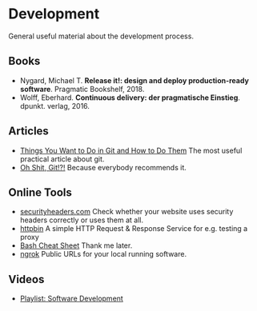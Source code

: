 # Development

General useful material about the development process.

## Books

- Nygard, Michael T. __Release it!: design and deploy production-ready software__. Pragmatic Bookshelf, 2018.
- Wolff, Eberhard. __Continuous delivery: der pragmatische Einstieg__. dpunkt. verlag, 2016.

## Articles

- [Things You Want to Do in Git and How to Do Them](https://stu2b50.dev/posts/things-you-wante9665) The most useful practical article about git.
- [Oh Shit, Git!?!](https://ohshitgit.com/) Because everybody recommends it.

## Online Tools

- [securityheaders.com](https://securityheaders.com/)
Check whether your website uses security headers correctly or uses them at all.
- [httpbin](https://httpbin.org/) A simple HTTP Request & Response Service for e.g. testing a proxy
- [Bash Cheat Sheet](https://devhints.io/bash) Thank me later.
- [ngrok](https://ngrok.com/) Public URLs for your local running  software.

## Videos

- [Playlist: Software Development](https://www.youtube.com/playlist?list=PLFjq8z-aGyQ4WBzLzIq-rjMtujrGbDgh_)
